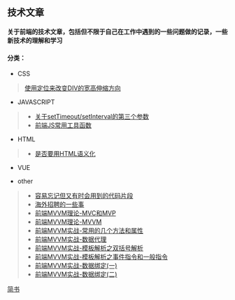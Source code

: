 ## 技术文章

#### 关于前端的技术文章，包括但不限于自己在工作中遇到的一些问题做的记录，一些新技术的理解和学习

#### 分类：
- CSS
> [使用定位来改变DIV的宽高伸缩方向](https://github.com/guxiangyuan11/Own_Article/blob/master/CSS/%E4%BD%BF%E7%94%A8%E5%AE%9A%E4%BD%8D%E4%BF%AE%E6%94%B9%E5%85%83%E7%B4%A0%E5%8E%9F%E7%82%B9.md)
- JAVASCRIPT
> * [关于setTimeout/setInterval的第三个参数](https://github.com/guxiangyuan11/Own_Article/blob/master/JAVASCRIPT/%E5%85%B3%E4%BA%8EsetTimeout/setInterval%E7%9A%84%E7%AC%AC%E4%B8%89%E4%B8%AA%E5%8F%82%E6%95%B0.md)
> * [前端JS常用工具函数](https://github.com/guxiangyuan11/Own_Article/blob/master/JAVASCRIPT/JS%E5%B8%B8%E7%94%A8%E5%B7%A5%E5%85%B7%E5%87%BD%E6%95%B0%E9%9B%86%E5%90%88.md)
- HTML
> * [是否要用HTML语义化](https://github.com/guxiangyuan11/Own_Article/blob/master/HTML/%E6%98%AF%E5%90%A6%E8%A6%81%E7%94%A8HTML%E8%AF%AD%E4%B9%89%E5%8C%96.md)
- VUE

- other
> * [容易忘记但又有时会用到的代码片段](https://github.com/guxiangyuan11/Own_Article/blob/master/other/%E5%AE%B9%E6%98%93%E5%BF%98%E8%AE%B0%E4%BD%86%E6%98%AF%E5%8F%88%E6%9C%89%E6%97%B6%E4%BC%9A%E7%94%A8%E5%88%B0%E7%9A%84%E4%BB%A3%E7%A0%81%E7%89%87%E6%AE%B5.md)
> * [海外招聘的一些事](https://github.com/guxiangyuan11/Own_Article/blob/master/other/%E5%85%B3%E4%BA%8E%E6%B5%B7%E5%A4%96%E6%8B%9B%E8%81%98%E7%9A%84%E4%B8%80%E4%BA%9B%E4%BA%8B.md)
> * [前端MVVM理论-MVC和MVP](https://www.jianshu.com/p/e2ac3260c767)
> * [前端MVVM理论-MVVM](https://www.jianshu.com/p/7088249276de)
> * [前端MVVM实战-常用的几个方法和属性](https://www.jianshu.com/p/ca9404cf2f9b)
> * [前端MVVM实战-数据代理](https://www.jianshu.com/p/56f859da7a7d)
> * [前端MVVM实战-模板解析之双括号解析](https://www.jianshu.com/p/160c989e73c1)
> * [前端MVVM实战-模板解析之事件指令和一般指令](https://www.jianshu.com/p/faff382af115)
> * [前端MVVM实战-数据绑定(一)](https://www.jianshu.com/p/3bf0b4d76611)
> * [前端MVVM实战-数据绑定(二)](https://www.jianshu.com/p/21592a132f67)

[简书](https://www.jianshu.com/u/fdc9dbfc5a32)